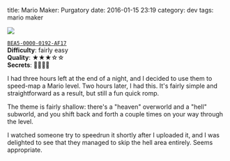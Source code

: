title: Mario Maker: Purgatory
date: 2016-01-15 23:19
category: dev
tags: mario maker

<div class="prose-full-illustration">
<img src="/dev/media/mario-maker/purgatory.jpg">
</div>

[`BEA5-0000-0192-AF17`](https://supermariomakerbookmark.nintendo.net/courses/BEA5-0000-0192-AF17)  
**Difficulty**: fairly easy  
**Quality**: ★★★☆☆  
**Secrets**: 🍄🍄🍄🍄

I had three hours left at the end of a night, and I decided to use them to speed-map a Mario level.  Two hours later, I had this.  It's fairly simple and straightforward as a result, but still a fun quick romp.

The theme is fairly shallow: there's a "heaven" overworld and a "hell" subworld, and you shift back and forth a couple times on your way through the level.

I watched someone try to speedrun it shortly after I uploaded it, and I was delighted to see that they managed to skip the hell area entirely.  Seems appropriate.
